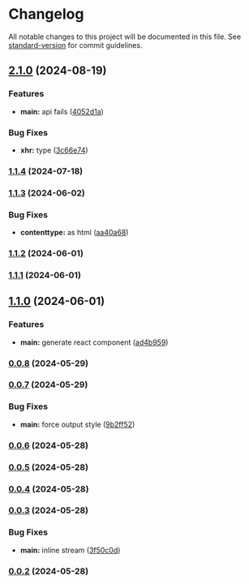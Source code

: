 # Changelog

All notable changes to this project will be documented in this file. See [standard-version](https://github.com/conventional-changelog/standard-version) for commit guidelines.

## [2.1.0](https://github.com/snomiao/chatgpt-template/compare/v1.1.4...v2.1.0) (2024-08-19)


### Features

* **main:** api fails ([4052d1a](https://github.com/snomiao/chatgpt-template/commit/4052d1a917ed6cbca3428c1b9a79b95a62e5f3ab))


### Bug Fixes

* **xhr:** type ([3c66e74](https://github.com/snomiao/chatgpt-template/commit/3c66e740016edba5186ec1be2e9d86922686140f))

### [1.1.4](https://github.com/snomiao/chatgpt-template/compare/v1.1.3...v1.1.4) (2024-07-18)

### [1.1.3](https://github.com/snomiao/chatgpt-template/compare/v1.1.2...v1.1.3) (2024-06-02)


### Bug Fixes

* **contenttype:** as html ([aa40a68](https://github.com/snomiao/chatgpt-template/commit/aa40a68084b95110c02680e929de54acaf373386))

### [1.1.2](https://github.com/snomiao/chatgpt-template/compare/v1.1.1...v1.1.2) (2024-06-01)

### [1.1.1](https://github.com/snomiao/chatgpt-template/compare/v1.1.0...v1.1.1) (2024-06-01)

## [1.1.0](https://github.com/snomiao/chatgpt-template/compare/v0.0.8...v1.1.0) (2024-06-01)

### Features

- **main:** generate react component ([ad4b959](https://github.com/snomiao/chatgpt-template/commit/ad4b959eac4c44ae4d462733ccf93d3ccd230da6))

### [0.0.8](https://github.com/snomiao/chatgpt-template/compare/v0.0.7...v0.0.8) (2024-05-29)

### [0.0.7](https://github.com/snomiao/chatgpt-template/compare/v0.0.6...v0.0.7) (2024-05-29)

### Bug Fixes

- **main:** force output style ([9b2ff52](https://github.com/snomiao/chatgpt-template/commit/9b2ff52f6697a096bed2a9f58d9c7e433a039940))

### [0.0.6](https://github.com/snomiao/chatgpt-template/compare/v0.0.5...v0.0.6) (2024-05-28)

### [0.0.5](https://github.com/snomiao/chatgpt-template/compare/v0.0.4...v0.0.5) (2024-05-28)

### [0.0.4](https://github.com/snomiao/chatgpt-template/compare/v0.0.3...v0.0.4) (2024-05-28)

### [0.0.3](https://github.com/snomiao/chatgpt-template/compare/v0.0.2...v0.0.3) (2024-05-28)

### Bug Fixes

- **main:** inline stream ([3f50c0d](https://github.com/snomiao/chatgpt-template/commit/3f50c0d55ba3442358ecee086d8b6d1b052bdde5))

### [0.0.2](https://github.com/snomiao/gpt-template/compare/v0.0.1...v0.0.2) (2024-05-28)
